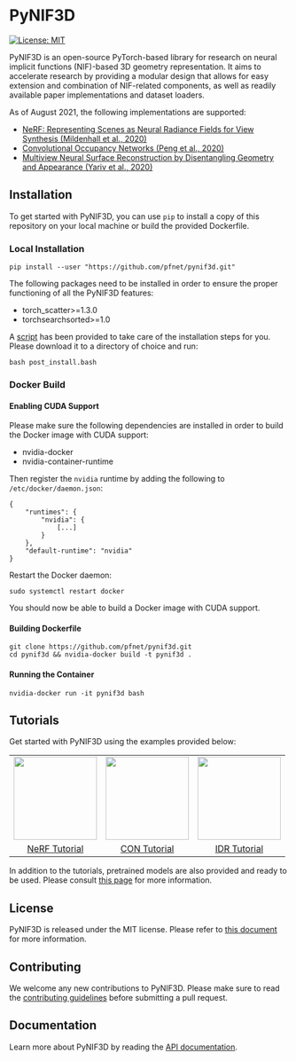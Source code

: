 # PyNIF3D

[![License: MIT](https://img.shields.io/badge/license-MIT-blue.svg)](https://github.com/pfnet/pynif3d/blob/master/LICENSE)

PyNIF3D is an open-source PyTorch-based library for research on neural implicit
functions (NIF)-based 3D geometry representation. It aims to accelerate research by 
providing a modular design that allows for easy extension and combination of NIF-related
components, as well as readily available paper implementations and dataset loaders.

As of August 2021, the following implementations are supported:

- [NeRF: Representing Scenes as Neural Radiance Fields for View Synthesis (Mildenhall et al., 2020)](https://arxiv.org/abs/2003.08934)
- [Convolutional Occupancy Networks (Peng et al., 2020)](https://arxiv.org/abs/2003.04618)
- [Multiview Neural Surface Reconstruction by Disentangling Geometry and Appearance (Yariv et al., 2020)](https://arxiv.org/abs/2003.09852)

## Installation

To get started with PyNIF3D, you can use `pip` to install a copy of this repository on
your local machine or build the provided Dockerfile.

### Local Installation

```
pip install --user "https://github.com/pfnet/pynif3d.git"
```

The following packages need to be installed in order to ensure the proper functioning of
all the PyNIF3D features:

- torch_scatter>=1.3.0
- torchsearchsorted>=1.0

A [script](https://github.com/pfnet/pynif3d/blob/main/post_install.bash) has been
provided to take care of the installation steps for you. Please download it to a
directory of choice and run:

```
bash post_install.bash
```

### Docker Build

#### Enabling CUDA Support

Please make sure the following dependencies are installed in order to build the Docker 
image with CUDA support:

- nvidia-docker
- nvidia-container-runtime

Then register the `nvidia` runtime by adding the following to `/etc/docker/daemon.json`:
```
{
    "runtimes": {
        "nvidia": {
            [...]
        }
    },
    "default-runtime": "nvidia"
}
```

Restart the Docker daemon:
```
sudo systemctl restart docker
```

You should now be able to build a Docker image with CUDA support.

#### Building Dockerfile

```
git clone https://github.com/pfnet/pynif3d.git
cd pynif3d && nvidia-docker build -t pynif3d .
```

#### Running the Container

```
nvidia-docker run -it pynif3d bash
```


## Tutorials

Get started with PyNIF3D using the examples provided below:

<table style="text-align: center;">
  <tr>
    <td>
        <img src="https://camo.githubusercontent.com/88a39df6c735d3b11571504bcacf9c6a322c743b463e0784fe66d936b8e3f688/68747470733a2f2f70656f706c652e656563732e6265726b656c65792e6564752f7e626d696c642f6e6572662f6c65676f5f3230306b5f323536772e676966" height="150px" alt=""/>
    </td>
    <td>
        <img src="https://github.com/autonomousvision/convolutional_occupancy_networks/raw/master/media/teaser_matterport.gif" height="150px" alt=""/>
    </td>
    <td>
        <img src="https://user-images.githubusercontent.com/1044197/123730898-1ca15900-d8d2-11eb-9125-426c8a6f4f82.gif" height="150px" alt=""/>
    </td>
  </tr>
  <tr>
    <td>
        <a href="https://github.com/pfnet/pynif3d/blob/master/examples/nerf/README.md">NeRF Tutorial</a>
    </td>
    <td>
        <a href="https://github.com/pfnet/pynif3d/blob/master/examples/con/README.md">CON Tutorial</a>
    </td>
    <td>
        <a href="https://github.com/pfnet/pynif3d/blob/master/examples/idr/README.md">IDR Tutorial</a>
    </td>
  </tr>
</table>

In addition to the tutorials, pretrained models are also provided and ready to be used.
Please consult [this page](https://github.com/pfnet/pynif3d/blob/master/examples/pretrained_models.md) for more information.

## License

PyNIF3D is released under the MIT license. Please refer to [this document](https://github.com/pfnet/pynif3d/blob/master/LICENSE) for more information.

## Contributing

We welcome any new contributions to PyNIF3D. Please make sure to read
the [contributing guidelines](https://github.com/pfnet/pynif3d/blob/master/CONTRIBUTING.md)
before submitting a pull request.

## Documentation

Learn more about PyNIF3D by reading
the [API documentation](http://pynif3d.readthedocs.io/en/latest/).

